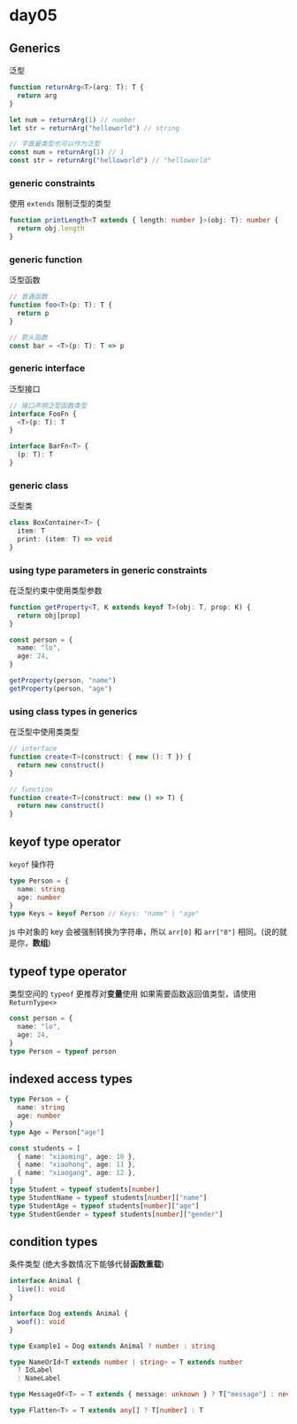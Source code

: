 # day05

## Generics

泛型

```typescript
function returnArg<T>(arg: T): T {
  return arg
}

let num = returnArg(1) // number
let str = returnArg("helloworld") // string

// 字面量类型也可以作为泛型
const num = returnArg(1) // 1
const str = returnArg("helloworld") // "helloworld"
```

### generic constraints

使用 `extends` 限制泛型的类型

```typescript
function printLength<T extends { length: number }>(obj: T): number {
  return obj.length
}
```

### generic function

泛型函数

```typescript
// 普通函数
function foo<T>(p: T): T {
  return p
}

// 箭头函数
const bar = <T>(p: T): T => p
```

### generic interface

泛型接口

```typescript
// 接口声明泛型函数类型
interface FooFn {
  <T>(p: T): T
}

interface BarFn<T> {
  (p: T): T
}
```

### generic class

泛型类

```typescript
class BoxContainer<T> {
  item: T
  print: (item: T) => void
}
```

### using type parameters in generic constraints

在泛型约束中使用类型参数

```typescript
function getProperty<T, K extends keyof T>(obj: T, prop: K) {
  return obj[prop]
}

const person = {
  name: "lo",
  age: 24,
}

getProperty(person, "name")
getProperty(person, "age")
```

### using class types in generics

在泛型中使用类类型

```typescript
// interface
function create<T>(construct: { new (): T }) {
  return new construct()
}

// function
function create<T>(construct: new () => T) {
  return new construct()
}
```

## keyof type operator

`keyof` 操作符

```typescript
type Person = {
  name: string
  age: number
}
type Keys = keyof Person // Keys: "name" | "age"
```

js 中对象的 key 会被强制转换为字符串，所以 `arr[0]` 和 `arr["0"]` 相同。(说的就是你，**数组**)

## typeof type operator

类型空间的 `typeof`
更推荐对**变量**使用
如果需要函数返回值类型，请使用 `ReturnType<>`

```typescript
const person = {
  name: "lo",
  age: 24,
}
type Person = typeof person
```

## indexed access types

```typescript
type Person = {
  name: string
  age: number
}
type Age = Person["age"]

const students = [
  { name: "xiaoming", age: 10 },
  { name: "xiaohong", age: 11 },
  { name: "xiaogang", age: 12 },
]
type Student = typeof students[number]
type StudentName = typeof students[number]["name"]
type StudentAge = typeof students[number]["age"]
type StudentGender = typeof students[number]["gender"]
```

## condition types

条件类型 (绝大多数情况下能够代替**函数重载**)

```typescript
interface Animal {
  live(): void
}

interface Dog extends Animal {
  woof(): void
}

type Example1 = Dog extends Animal ? number : string

type NameOrId<T extends number | string> = T extends number
  ? IdLabel
  : NameLabel

type MessageOf<T> = T extends { message: unknown } ? T["message"] : never

type Flatten<T> = T extends any[] ? T[number] : T
```
